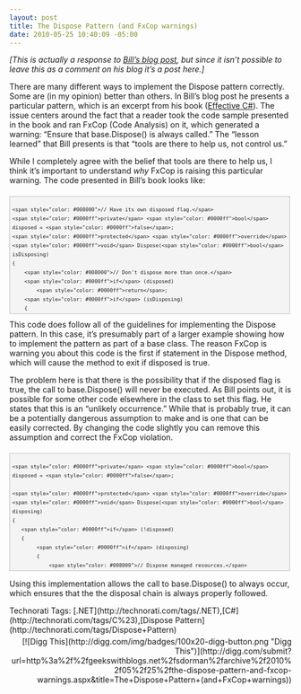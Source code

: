 ```yaml
---
layout: post
title: The Dispose Pattern (and FxCop warnings)
date: 2010-05-25 10:40:09 -05:00
---
```


*[This is actually a response to *[*Bill’s blog post*](http://srtsolutions.com/public/item/254680)*, but since it isn’t possible to leave this as a comment on his blog it’s a post here.]*

There are many different ways to implement the Dispose pattern correctly. Some are (in my opinion) better than others. In Bill’s blog post he presents a particular pattern, which is an excerpt from his book ([Effective C#](http://www.amazon.com/Effective-Covers-4-0-Specific-Development/dp/0321658701%3FSubscriptionId%3D0JTCV5ZMHMF7ZYTXGFR2%26tag%3Dscotdorm-20%26linkCode%3Dxm2%26camp%3D2025%26creative%3D165953%26creativeASIN%3D0321658701)). The issue centers around the fact that a reader took the code sample presented in the book and ran FxCop (Code Analysis) on it, which generated a warning: “Ensure that base.Dispose() is always called.” The “lesson learned” that Bill presents is that “tools are there to help us, not control us.”

While I completely agree with the belief that tools are there to help us, I think it’s important to understand *why* FxCop is raising this particular warning. The code presented in Bill’s book looks like:
  <div style="border-bottom: silver 1px solid; text-align: left; border-left: silver 1px solid; padding-bottom: 4px; line-height: 12pt; background-color: #f4f4f4; margin: 20px 0px 10px; padding-left: 4px; width: 97.5%; padding-right: 4px; font-family: 'Courier New', courier, monospace; direction: ltr; max-height: 200px; font-size: 8pt; overflow: auto; border-top: silver 1px solid; cursor: text; border-right: silver 1px solid; padding-top: 4px" id="codeSnippetWrapper">   

```
<span style="color: #008000">// Have its own disposed flag.</span>  
<span style="color: #0000ff">private</span> <span style="color: #0000ff">bool</span> disposed = <span style="color: #0000ff">false</span>;  
<span style="color: #0000ff">protected</span> <span style="color: #0000ff">override</span> <span style="color: #0000ff">void</span> Dispose(<span style="color: #0000ff">bool</span> isDisposing)  
{  
    <span style="color: #008000">// Don't dispose more than once.</span>  
    <span style="color: #0000ff">if</span> (disposed)  
        <span style="color: #0000ff">return</span>;  
    <span style="color: #0000ff">if</span> (isDisposing)  
    {  
        <span style="color: #008000">// TODO: free managed resources here.</span>  
    }  
    <span style="color: #008000">// TODO: free unmanaged resources here.</span>  
    <span style="color: #008000">// Let the base class free its resources.</span>  
    <span style="color: #008000">// Base class is responsible for calling</span>  
    <span style="color: #008000">// GC.SuppressFinalize( )</span>  
    <span style="color: #0000ff">base</span>.Dispose(isDisposing);  
    <span style="color: #008000">// Set derived class disposed flag:</span>  
    disposed = <span style="color: #0000ff">true</span>;  
}
```

</div>
This code does follow all of the guidelines for implementing the Dispose pattern. In this case, it’s presumably part of a larger example showing how to implement the pattern as part of a base class. The reason FxCop is warning you about this code is the first if statement in the Dispose method, which will cause the method to exit if disposed is true.



The problem here is that there is the possibility that if the disposed flag is true, the call to base.Dispose() will never be executed. As Bill points out, it is possible for some other code elsewhere in the class to set this flag. He states that this is an “unlikely occurrence.” While that is probably true, it can be a potentially dangerous assumption to make and is one that can be easily corrected. By changing the code slightly you can remove this assumption and correct the FxCop violation.


<div style="border-bottom: silver 1px solid; text-align: left; border-left: silver 1px solid; padding-bottom: 4px; line-height: 12pt; background-color: #f4f4f4; margin: 20px 0px 10px; padding-left: 4px; width: 97.5%; padding-right: 4px; font-family: 'Courier New', courier, monospace; direction: ltr; max-height: 200px; font-size: 8pt; overflow: auto; border-top: silver 1px solid; cursor: text; border-right: silver 1px solid; padding-top: 4px" id="codeSnippetWrapper">
  

```
<span style="color: #0000ff">private</span> <span style="color: #0000ff">bool</span> disposed = <span style="color: #0000ff">false</span>;  

<span style="color: #0000ff">protected</span> <span style="color: #0000ff">override</span> <span style="color: #0000ff">void</span> Dispose(<span style="color: #0000ff">bool</span> disposing)  
{  
   <span style="color: #0000ff">if</span> (!disposed)  
   {  
        <span style="color: #0000ff">if</span> (disposing)  
        {  
            <span style="color: #008000">// Dispose managed resources.</span>  
        }  

        <span style="color: #008000">// Dispose unmanaged resources.</span>  

        disposed = <span style="color: #0000ff">true</span>;  
    }  

    <span style="color: #0000ff">base</span>.Dispose(disposing);  
}  

```

</div>



Using this implementation allows the call to base.Dispose() to always occur, which ensures that the the disposal chain is always properly followed.


<div style="padding-bottom: 0px; margin: 0px; padding-left: 0px; padding-right: 0px; display: inline; float: none; padding-top: 0px" id="scid:0767317B-992E-4b12-91E0-4F059A8CECA8:bc832855-e6a1-4f9b-b37e-61375da908c7" class="wlWriterSmartContent">Technorati Tags: [.NET](http://technorati.com/tags/.NET),[C#](http://technorati.com/tags/C%23),[Dispose Pattern](http://technorati.com/tags/Dispose+Pattern)</div><div class="wlWriterHeaderFooter" style="text-align:right; margin:0px; padding:4px 0px 4px 0px;">[![Digg This](http://digg.com/img/badges/100x20-digg-button.png "Digg This")](http://digg.com/submit?url=http%3a%2f%2fgeekswithblogs.net%2fsdorman%2farchive%2f2010%2f05%2f25%2fthe-dispose-pattern-and-fxcop-warnings.aspx&title=The+Dispose+Pattern+(and+FxCop+warnings))</div>
